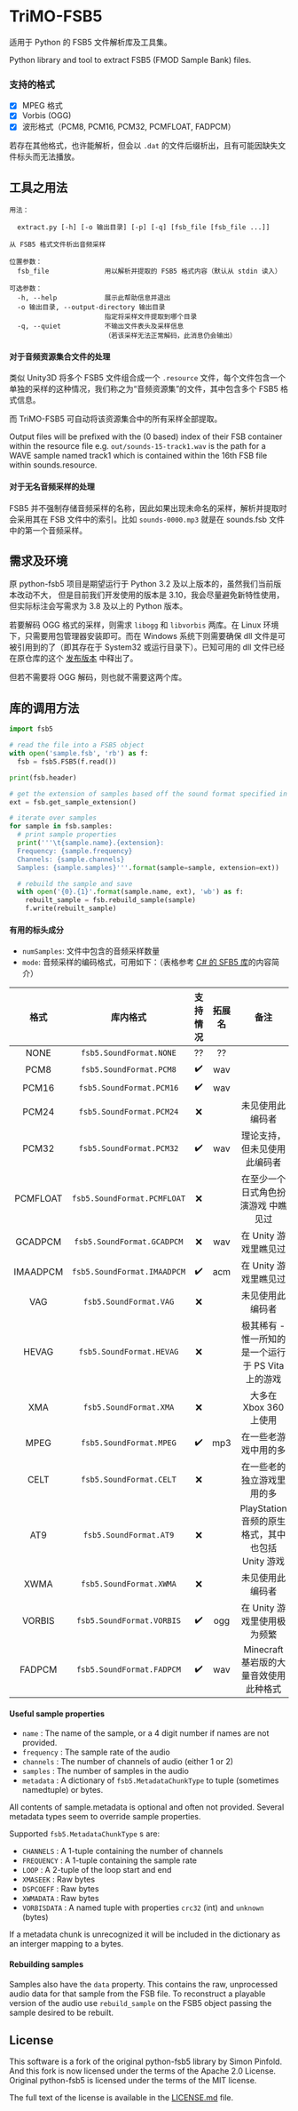 # TriMO-FSB5

适用于 Python 的 FSB5 文件解析库及工具集。

Python library and tool to extract FSB5 (FMOD Sample Bank) files.

### 支持的格式

* [x] MPEG 格式
* [x] Vorbis (OGG)
* [x] 波形格式（PCM8, PCM16, PCM32, PCMFLOAT, FADPCM）

若存在其他格式，也许能解析，但会以 `.dat` 的文件后缀析出，且有可能因缺失文件标头而无法播放。

## 工具之用法

```
用法：

  extract.py [-h] [-o 输出目录] [-p] [-q] [fsb_file [fsb_file ...]]

从 FSB5 格式文件析出音频采样

位置参数：
  fsb_file              用以解析并提取的 FSB5 格式内容（默认从 stdin 读入）

可选参数：
  -h, --help            展示此帮助信息并退出
  -o 输出目录, --output-directory 输出目录
                        指定将采样文件提取到哪个目录
  -q, --quiet           不输出文件表头及采样信息
                        （若该采样无法正常解码，此消息仍会输出）
 ```

#### 对于音频资源集合文件的处理

类似 Unity3D 将多个 FSB5 文件组合成一个 `.resource` 文件，每个文件包含一个单独的采样的这种情况，我们称之为“音频资源集”的文件，其中包含多个 FSB5 格式信息。

而 TriMO-FSB5 可自动将该资源集合中的所有采样全部提取。

Output files will be prefixed with the (0 based) index of their FSB container within the resource file e.g. `out/sounds-15-track1.wav` is the path for a WAVE sample named track1 which is contained within the 16th FSB file within sounds.resource.

#### 对于无名音频采样的处理

FSB5 并不强制存储音频采样的名称，因此如果出现未命名的采样，解析并提取时会采用其在 FSB 文件中的索引。比如 `sounds-0000.mp3` 就是在 sounds.fsb 文件中的第一个音频采样。

## 需求及环境

原 python-fsb5 项目是期望运行于 Python 3.2 及以上版本的，虽然我们当前版本改动不大，
但是目前我们开发使用的版本是 3.10，我会尽量避免新特性使用，但实际标注会写需求为 3.8 及以上的 Python 版本。

若要解码 OGG 格式的采样，则需求 `libogg` 和 `libvorbis` 两库。在 Linux 环境下，只需要用包管理器安装即可。而在 Windows 系统下则需要确保 dll 文件是可被引用到的了（即其存在于 System32 或运行目录下）。已知可用的 dll 文件已经在原仓库的这个 [发布版本](https://github.com/HearthSim/python-fsb5/releases/tag/b7bf605) 中释出了。

但若不需要将 OGG 解码，则也就不需要这两个库。

## 库的调用方法

```python
import fsb5

# read the file into a FSB5 object
with open('sample.fsb', 'rb') as f:
  fsb = fsb5.FSB5(f.read())

print(fsb.header)

# get the extension of samples based off the sound format specified in the header
ext = fsb.get_sample_extension()

# iterate over samples
for sample in fsb.samples:
  # print sample properties
  print('''\t{sample.name}.{extension}:
  Frequency: {sample.frequency}
  Channels: {sample.channels}
  Samples: {sample.samples}'''.format(sample=sample, extension=ext))

  # rebuild the sample and save
  with open('{0}.{1}'.format(sample.name, ext), 'wb') as f:
    rebuilt_sample = fsb.rebuild_sample(sample)
    f.write(rebuilt_sample)
```

#### 有用的标头成分

* `numSamples`: 文件中包含的音频采样数量
* `mode`: 音频采样的编码格式，可用如下：（表格参考 [C# 的 SFB5 库](https://github.com/SamboyCoding/Fmod5Sharp)的内容简介）

| 格式| 库内格式 | 支持情况 | 拓展名 | 备注 |
| :-----: | :-----:|:--------------: | :---------: | :----------: |
| NONE | `fsb5.SoundFormat.NONE` | ?? | ?? | |
| PCM8 | `fsb5.SoundFormat.PCM8` | ✔️ | wav | |
| PCM16 | `fsb5.SoundFormat.PCM16` | ✔️ | wav | |
| PCM24 | `fsb5.SoundFormat.PCM24` | ❌ | | 未见使用此编码者 |
| PCM32 | `fsb5.SoundFormat.PCM32` | ✔️ | wav | 理论支持，但未见使用此编码者 |
| PCMFLOAT | `fsb5.SoundFormat.PCMFLOAT` | ❌ | | 在至少一个 日式角色扮演游戏 中瞧见过 |
| GCADPCM | `fsb5.SoundFormat.GCADPCM` | ❌ | wav | 在 Unity 游戏里瞧见过 |
| IMAADPCM | `fsb5.SoundFormat.IMAADPCM` | ✔️ | acm | 在 Unity 游戏里瞧见过 |
| VAG | `fsb5.SoundFormat.VAG` | ❌ | | 未见使用此编码者 |
| HEVAG | `fsb5.SoundFormat.HEVAG` | ❌ | | 极其稀有 - 惟一所知的是一个运行于 PS Vita 上的游戏 |
| XMA | `fsb5.SoundFormat.XMA` | ❌ | | 大多在 Xbox 360 上使用 |
| MPEG | `fsb5.SoundFormat.MPEG` | ✔️ | mp3 | 在一些老游戏中用的多 |
| CELT | `fsb5.SoundFormat.CELT` | ❌ | | 在一些老的独立游戏里用的多 |
| AT9 | `fsb5.SoundFormat.AT9` | ❌ | | PlayStation 音频的原生格式，其中也包括 Unity 游戏 | 
| XWMA | `fsb5.SoundFormat.XWMA` | ❌ | | 未见使用此编码者 |
| VORBIS | `fsb5.SoundFormat.VORBIS` | ✔️ | ogg | 在 Unity 游戏里使用极为频繁 |
| FADPCM | `fsb5.SoundFormat.FADPCM` | ✔️ | wav | Minecraft 基岩版的大量音效使用此种格式 |

#### Useful sample properties

* `name` : The name of the sample, or a 4 digit number if names are not provided.
* `frequency` : The sample rate of the audio
* `channels` : The number of channels of audio (either 1 or 2)
* `samples` : The number of samples in the audio
* `metadata` : A dictionary of `fsb5.MetadataChunkType` to tuple (sometimes namedtuple) or bytes.

All contents of sample.metadata is optional and often not provided. Several metadata types seem to override sample properties.

Supported `fsb5.MetadataChunkType` s are:
 * `CHANNELS` : A 1-tuple containing the number of channels
 * `FREQUENCY` : A 1-tuple containing the sample rate
 * `LOOP` : A 2-tuple of the loop start and end
 * `XMASEEK` : Raw bytes
 * `DSPCOEFF` : Raw bytes
 * `XWMADATA` : Raw bytes
 * `VORBISDATA` : A named tuple with properties `crc32` (int) and `unknown` (bytes)

If a metadata chunk is unrecognized it will be included in the dictionary as an interger mapping to a bytes.

#### Rebuilding samples

Samples also have the `data` property.
This contains the raw, unprocessed audio data for that sample from the FSB file.
To reconstruct a playable version of the audio use `rebuild_sample` on the FSB5 object passing the sample desired to be rebuilt.

## License

This software is a fork of the original python-fsb5 library by Simon Pinfold.  
And this fork is now licensed under the terms of the Apache 2.0 License.  
Original python-fsb5 is licensed under the terms of the MIT license.  

The full text of the license is available in the [LICENSE.md](./LICENSE.md) file.  
